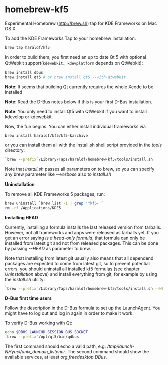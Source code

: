 homebrew-kf5
============

Experimental Homebrew (http://brew.sh) tap for KDE Frameworks on Mac OS X.

To add the KDE Frameworks Tap to your homebrew installation:

```sh
brew tap haraldf/kf5
```

In order to build them, you first need an up to date Qt 5 with
optional QtWebkit support(`kdewebkit`、`kdevplatform` depends on QtWebkit):

```sh
brew install dbus
brew install qt5 # or brew install qt5 --with-qtwebkit
```

**Note**: It seems that building Qt currently requires the whole Xcode to be installed

**Note**: Read the D-Bus notes below if this is your first D-Bus installation.

**Note**: You only need to install Qt5 with QtWebkit if you want to install kdevelop or kdewebkit.

Now, the fun begins. You can either install individual frameworks via

```sh
brew install haraldf/kf5/kf5-karchive
```

or you can install them all with the install.sh shell script provided in the
*tools* directory:

```sh
`brew --prefix`/Library/Taps/haraldf/homebrew-kf5/tools/install.sh
```

Note that *install.sh* passes all parameters on to brew, so you can specify
any brew parameter like *--verbose* also to *install.sh*

**Uninstallation**

To remove all KDE Frameworks 5 packages, run:

```sh
brew uninstall `brew list -1 | grep '^kf5-'`
rm -rf /Applications/KDE5
```

**Installing HEAD**

Currently, installing a formula installs the last released version from tarballs.
However, not all frameworks and apps were released as tarballs yet. If you get
an error saying *is a head-only formula*, that formula can only be installed from
latest git and not from released packages. This can be done by passing *--HEAD* as
parameter to brew.

Note that installing from latest git usually also means that all dependend packages
are expected to come from latest git, so to prevent potential errors, you should
uninstall all installed kf5 formulas (see chapter *Uninstallation* above) and install
everything from git, for example by using the *install.sh* utility:

```sh
`brew --prefix`/Library/Taps/haraldf/homebrew-kf5/tools/install.sh --HEAD
```

**D-Bus first time users**

Follow the description in the D-Bus formula to set up the LaunchAgent. You might
have to log out and log in again in order to make it work.

To verify D-Bus working with Qt:

```sh
echo $DBUS_LAUNCHD_SESSION_BUS_SOCKET
`brew --prefix`/opt/qt5/bin/qdbus
```

The first command should echo a valid path, e.g. */tmp/launch-NHyucl/unix_domain_listener*.
The second command should show the available services, at least *org.freedesktop.DBus*.
